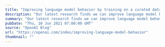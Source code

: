 ```yaml
---
title: "Improving language model behavior by training on a curated dataset"
description: "Our latest research finds we can improve language model behavior with respect to specific behavioral values by fine-tuning on a small, curated dataset."
summary: "Our latest research finds we can improve language model behavior with respect to specific behavioral values by fine-tuning on a small, curated dataset."
pubDate: "Thu, 10 Jun 2021 07:00:00 GMT"
source: "OpenAI Blog"
url: "https://openai.com/index/improving-language-model-behavior"
thumbnail: ""
---
```


